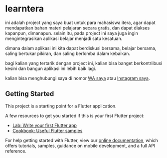 # learntera

ini adalah project yang saya buat untuk para mahasiswa itera, agar dapat mendapatkan bahan materi pelajaran secara gratis, dan dapat diakses kapanpun, dimanapun. selain itu, pada project ini saya juga ingin mengintegrasikan aplikasi belajar menjadi satu kesatuan.

dimana dalam aplikasi ini kita dapat berdiskusi bersama, belajar bersama, saling bertukar pikiran, dan saling berlomba dalam kebaikan.

bagi kalian yang tertarik dengan project ini, kalian bisa banget berkontriibusi kesini dan bangun aplikasi ini lebih baik lagi.

kalian bisa menghubungi saya di nomor [WA saya](https://wa.me/628988927565) atau [Instagram saya](https://www.instagram.com/yuuahmad/).

## Getting Started

This project is a starting point for a Flutter application.

A few resources to get you started if this is your first Flutter project:

- [Lab: Write your first Flutter app](https://flutter.dev/docs/get-started/codelab)
- [Cookbook: Useful Flutter samples](https://flutter.dev/docs/cookbook)

For help getting started with Flutter, view our
[online documentation](https://flutter.dev/docs), which offers tutorials,
samples, guidance on mobile development, and a full API reference.
